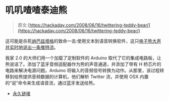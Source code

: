 # 叽叽喳喳泰迪熊

> 原文:[https://hackaday.com/2008/06/16/twittering-teddy-bear/](https://hackaday.com/2008/06/16/twittering-teddy-bear/)

这可能是杀死[纳巴兹塔格](http://www.mahalo.com/Nabaztag)的致命一击:使用文本到语音转换软件，这只[电子熊大声并实时地说出一条推特流](http://2pointhome.com/diys/steps/45620)。

我家 2.0 的大师们用一个加载了定制软件的 Arduino 取代了它的集成电路板，让熊说话了。添加了蓝牙音频适配器作为熊的声音通道，并添加了带有 H 桥芯片的电路来解决电源问题。Arduino 将输入的音频信号转换为动作。从那里，该过程转移到给熊提供音频数据的计算机，他们解析 Twitter 流，并使用 OSX 内置的“说”命令来生成语音流，通过蓝牙发送给熊。

*   [永久链接](http://2pointhome.com/diys/steps/45620)